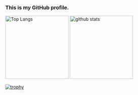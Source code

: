 ### This is my GitHub profile.

<p align="left"> 
  <img alt="Top Langs" height="200px" src="https://github-readme-stats.vercel.app/api/top-langs/?username=Yuma-Tsukakoshi&layout=compact&show_icons=true&theme=tokyonight" />
  <img alt="github stats" height="200px" src="https://github-readme-stats.vercel.app/api?username=Yuma-Tsukakoshi&theme=gruvbox&show_icons=ture" />
</p>

[![trophy](https://github-profile-trophy.vercel.app/?username=Yuma-Tsukakoshi&theme=dark_lover&column=7
)](https://github.com/ryo-ma/github-profile-trophy)

